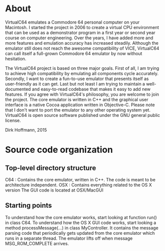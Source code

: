 # About

VirtualC64 emulates a Commodore 64 personal computer on your Macintosh. I started the project in 2006 to create a virtual CPU environment that can be used as a demonstrator program in a first year or second year course on computer engineering. Over the years, I have added more and more features and emulation accuracy has increased steadily. Although the emulator still does not reach the awesome compatibility of VICE, VirtualC64 can call itself a full-grown Commodore 64 emulator by now without hesitation. 

The VirtualC64 project is based on three major goals. First of all, I am trying to achieve high compatibility by emulating all components cycle accurately. Secondly, I want to create a fun-to-use emulator that presents itself as user-friendly as it can get. Last but not least I am trying to maintain a well-documented and easy-to-read codebase that makes it easy to add new features. If you agree with VirtualC64's philosophy, you are welcome to join the project. The core emulator is written in C++ and the graphical user interface is a native Cocoa application written in Objective-C. Please note that I don't want to port the emulator to any other operating system yet. VirtualC64 is open source software published under the GNU general public license.

Dirk Hoffmann, 2015

# Source code organization

## Top-level directory structure

C64 : Contains the core emulator, written in C++. The code is meant to be architecture independent. 
OSX : Contains everything related to the OS X version
      The GUI code is located at OSX/MacGUI
    
## Starting points

To understand how the core emulator works, start looking at function run() in class C64.
To understand how the OS X GUI code works, start looking a method processMessage(...) in class MyController. It contains the message parsing code that periodically gets updated from the core emulator which runs in a separate thread. The emulator lifts off when message MSG_ROM_COMPLETE arrives.

